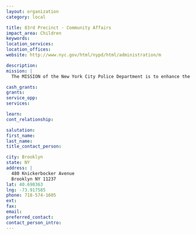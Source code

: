 ```yaml
---
layout: organization
category: local

title: 83rd Precinct - Community Affairs
impact_area: Children
keywords: 
location_services: 
location_offices: 
website: http://www.nyc.gov/html/nypd/html/administration/m

description: 
mission: |
  The MISSION of the New York City Police Department is to enhance the quality of life in our City by working in partnership with the community and in accordance with constitutional rights to enforce the laws, preserve the peace, reduce fear, and provide for a safe environment.

cash_grants: 
grants: 
service_opp: 
services: 

learn: 
cont_relationship: 

salutation: 
first_name: 
last_name: 
title_contact_person: 

city: Brooklyn
state: NY
address: |
  480 Knickerbocker Avenue     
  Brooklyn NY 11237
lat: 40.698363
lng: -73.917585
phone: 718-574-1605
ext: 
fax: 
email: 
preferred_contact: 
contact_person_intro: 
---
```

